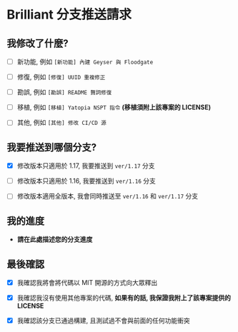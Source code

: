 # Brilliant 分支推送請求

## 我修改了什麼?

- [ ] 新功能, 例如 `[新功能] 內建 Geyser 與 Floodgate`

- [ ] 修復, 例如 `[修復] UUID 重複修正`

- [ ] 勘誤, 例如 `[勘誤] README 贅詞修復`

- [ ] 移植, 例如 `[移植] Yatopia NSPT 指令` **(移植須附上該專案的 LICENSE)**

- [ ] 其他, 例如 `[其他] 修改 CI/CD 源`


## 我要推送到哪個分支?

- [x] 修改版本只適用於 1.17, 我要推送到 `ver/1.17` 分支

- [ ] 修改版本只適用於 1.16, 我要推送到 `ver/1.16` 分支

- [ ] 修改版本適用全版本, 我會同時推送至 `ver/1.16` 和 `ver/1.17` 分支

## 我的進度

- **請在此處描述您的分支進度**

## 最後確認

- [x] 我確認我將會將代碼以 MIT 開源的方式向大眾釋出

- [x] 我確認我沒有使用其他專案的代碼, **如果有的話, 我保證我附上了該專案提供的 LICENSE**

- [x] 我確認該分支已通過構建, 且測試過不會與前面的任何功能衝突
